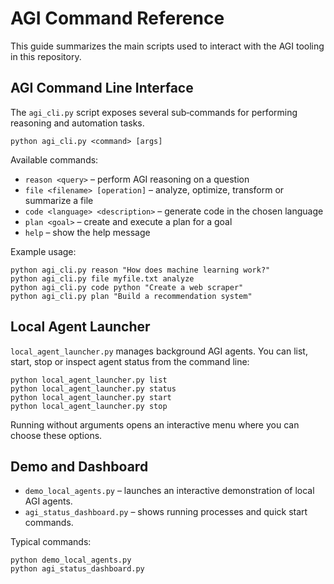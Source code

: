 # AGI Command Reference

This guide summarizes the main scripts used to interact with the AGI tooling in this repository.

## AGI Command Line Interface

The `agi_cli.py` script exposes several sub‑commands for performing reasoning and automation tasks.

```
python agi_cli.py <command> [args]
```

Available commands:

- `reason <query>` – perform AGI reasoning on a question
- `file <filename> [operation]` – analyze, optimize, transform or summarize a file
- `code <language> <description>` – generate code in the chosen language
- `plan <goal>` – create and execute a plan for a goal
- `help` – show the help message

Example usage:

```
python agi_cli.py reason "How does machine learning work?"
python agi_cli.py file myfile.txt analyze
python agi_cli.py code python "Create a web scraper"
python agi_cli.py plan "Build a recommendation system"
```

## Local Agent Launcher

`local_agent_launcher.py` manages background AGI agents. You can list, start, stop or inspect agent status from the command line:

```
python local_agent_launcher.py list
python local_agent_launcher.py status
python local_agent_launcher.py start
python local_agent_launcher.py stop
```

Running without arguments opens an interactive menu where you can choose these options.

## Demo and Dashboard

- `demo_local_agents.py` – launches an interactive demonstration of local AGI agents.
- `agi_status_dashboard.py` – shows running processes and quick start commands.

Typical commands:

```
python demo_local_agents.py
python agi_status_dashboard.py
```
